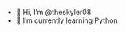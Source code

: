 - 👋 Hi, I’m @theskyler08
- 🌱 I’m currently learning Python

<!---
theskyler08/theskyler08 is a ✨ special ✨ repository because its `README.md` (this file) appears on your GitHub profile.
You can click the Preview link to take a look at your changes.
--->
